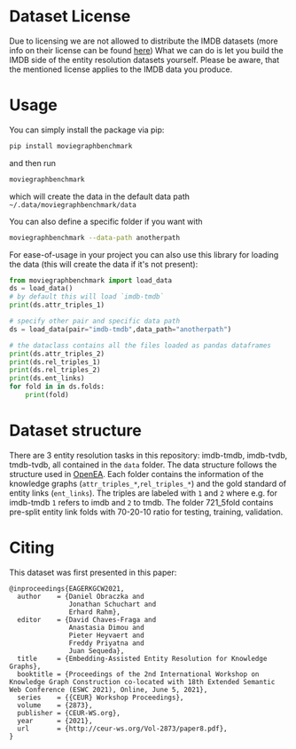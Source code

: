 # Dataset License
Due to licensing we are not allowed to distribute the IMDB datasets (more info on their license can be found [here](https://help.imdb.com/article/imdb/general-information/can-i-use-imdb-data-in-my-software/G5JTRESSHJBBHTGX?pf_rd_m=A2FGELUUNOQJNL&pf_rd_p=3aefe545-f8d3-4562-976a-e5eb47d1bb18&pf_rd_r=2TNAA9FRS3TJWM3AEQ2X&pf_rd_s=center-1&pf_rd_t=60601&pf_rd_i=interfaces&ref_=fea_mn_lk1#))
What we can do is let you build the IMDB side of the entity resolution datasets yourself. Please be aware, that the mentioned license applies to the IMDB data you produce.

# Usage
You can simply install the package via pip:
```bash
pip install moviegraphbenchmark
```
and then run
```bash
moviegraphbenchmark
```
which will create the data in the default data path `~/.data/moviegraphbenchmark/data`

You can also define a specific folder if you want with
```bash
moviegraphbenchmark --data-path anotherpath
```

For ease-of-usage in your project you can also use this library for loading the data (this will create the data if it's not present):

```python
from moviegraphbenchmark import load_data
ds = load_data()
# by default this will load `imdb-tmdb`
print(ds.attr_triples_1)

# specify other pair and specific data path
ds = load_data(pair="imdb-tmdb",data_path="anotherpath")

# the dataclass contains all the files loaded as pandas dataframes
print(ds.attr_triples_2)
print(ds.rel_triples_1)
print(ds.rel_triples_2)
print(ds.ent_links)
for fold in in ds.folds:
    print(fold)
```

# Dataset structure
There are 3 entity resolution tasks in this repository: imdb-tmdb, imdb-tvdb, tmdb-tvdb, all contained in the `data` folder. 
The data structure follows the structure used in [OpenEA](https://github.com/nju-websoft/OpenEA).
Each folder contains the information of the knowledge graphs (`attr_triples_*`,`rel_triples_*`) and the gold standard of entity links (`ent_links`). The triples are labeled with `1` and `2` where e.g. for imdb-tmdb `1` refers to imdb and `2` to tmdb. The folder 721_5fold contains pre-split entity link folds with 70-20-10 ratio for testing, training, validation.

# Citing
This dataset was first presented in this paper:
```
@inproceedings{EAGERKGCW2021,
  author    = {Daniel Obraczka and
               Jonathan Schuchart and
               Erhard Rahm},
  editor    = {David Chaves-Fraga and
               Anastasia Dimou and
               Pieter Heyvaert and
               Freddy Priyatna and
               Juan Sequeda},
  title     = {Embedding-Assisted Entity Resolution for Knowledge Graphs},
  booktitle = {Proceedings of the 2nd International Workshop on Knowledge Graph Construction co-located with 18th Extended Semantic Web Conference (ESWC 2021), Online, June 5, 2021},
  series    = {{CEUR} Workshop Proceedings},
  volume    = {2873},
  publisher = {CEUR-WS.org},
  year      = {2021},
  url       = {http://ceur-ws.org/Vol-2873/paper8.pdf},
}
```
